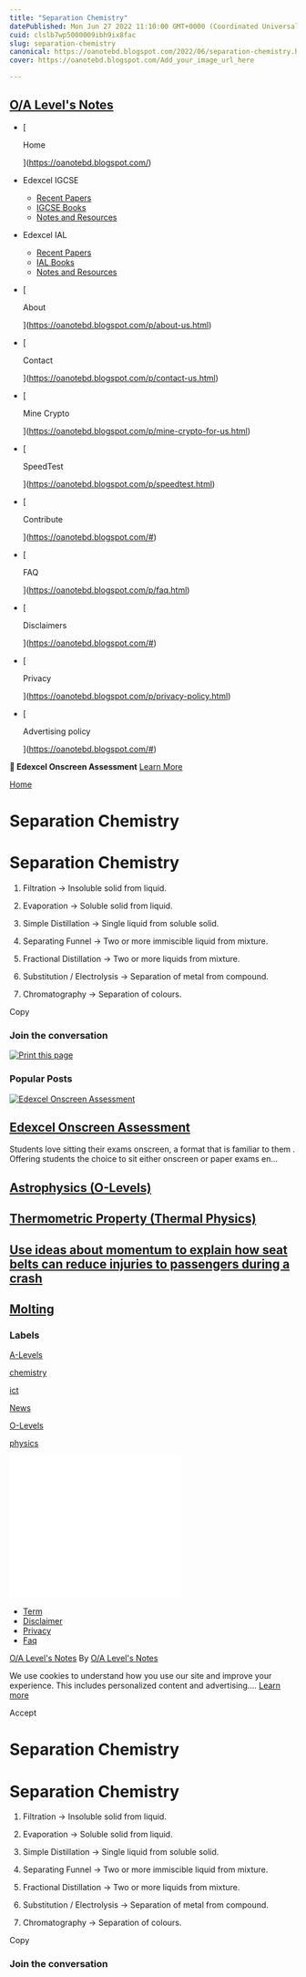 ```yaml
---
title: "Separation Chemistry"
datePublished: Mon Jun 27 2022 11:10:00 GMT+0000 (Coordinated Universal Time)
cuid: clslb7wp5000009ibh9ix8fac
slug: separation-chemistry
canonical: https://oanotebd.blogspot.com/2022/06/separation-chemistry.html
cover: https://oanotebd.blogspot.com/Add_your_image_url_here

---
```


[](https://oanotebd.blogspot.com/)

[O/A Level's Notes](https://oanotebd.blogspot.com/)
---------------------------------------------------

*   [
    
    Home
    
    ](https://oanotebd.blogspot.com/)
*   Edexcel IGCSE
    
    *   [Recent Papers](https://oanotebd.blogspot.com/p/recent-papers-edexcel-igcse.html)
    *   [IGCSE Books](https://oanotebd.blogspot.com/#)
    *   [Notes and Resources](https://oanotebd.blogspot.com/#)
    
*   Edexcel IAL
    
    *   [Recent Papers](https://oanotebd.blogspot.com/#)
    *   [IAL Books](https://oanotebd.blogspot.com/#)
    *   [Notes and Resources](https://oanotebd.blogspot.com/#)
    
*   [
    
    About
    
    ](https://oanotebd.blogspot.com/p/about-us.html)
*   [
    
    Contact
    
    ](https://oanotebd.blogspot.com/p/contact-us.html)
*   [
    
    Mine Crypto
    
    ](https://oanotebd.blogspot.com/p/mine-crypto-for-us.html)
*   [
    
    SpeedTest
    
    ](https://oanotebd.blogspot.com/p/speedtest.html)
*   [
    
    Contribute
    
    ](https://oanotebd.blogspot.com/#)

*   [
    
    FAQ
    
    ](https://oanotebd.blogspot.com/p/faq.html)
*   [
    
    Disclaimers
    
    ](https://oanotebd.blogspot.com/#)
*   [
    
    Privacy
    
    ](https://oanotebd.blogspot.com/p/privacy-policy.html)
*   [
    
    Advertising policy
    
    ](https://oanotebd.blogspot.com/#)

**📩 Edexcel Onscreen Assessment** [Learn More](https://oanotesbd.blogspot.com/2024/01/onscreen-assessment.html)

[Home](https://oanotebd.blogspot.com/)

Separation Chemistry
====================

Separation Chemistry 
=====================

  

1) Filtration -> Insoluble solid from liquid.

  

2) Evaporation -> Soluble solid from liquid.

  

3) Simple Distillation -> Single liquid from soluble solid.

  

4) Separating Funnel -> Two or more immiscible liquid from mixture.

  

5) Fractional Distillation -> Two or more liquids from mixture.

  

6) Substitution / Electrolysis -> Separation of metal from compound.

  

7) Chromatography -> Separation of colours.

[](https://www.facebook.com/sharer.php?u=https://oanotebd.blogspot.com/2022/06/separation-chemistry.html)

[](https://api.whatsapp.com/send?text=https://oanotebd.blogspot.com/2022/06/separation-chemistry.html)

[](https://twitter.com/share?url=https://oanotebd.blogspot.com/2022/06/separation-chemistry.html)

[](https://t.me/share/url?url=https://oanotebd.blogspot.com/2022/06/separation-chemistry.html)

[](https://pinterest.com/pin/create/button/?url=https://oanotebd.blogspot.com/2022/06/separation-chemistry.html&media=)

[](https://www.linkedin.com/sharing/share-offsite/?url=https://oanotebd.blogspot.com/2022/06/separation-chemistry.html)

[](https://www.tumblr.com/share/link?url=https://oanotebd.blogspot.com/2022/06/separation-chemistry.html)

[](https://timeline.line.me/social-plugin/share?url=https://oanotebd.blogspot.com/2022/06/separation-chemistry.html)

[](mailto:?body=https://oanotebd.blogspot.com/2022/06/separation-chemistry.html)

Copy

### Join the conversation

[![Print this page](https://kiicpjuo2elbrjgh.public.blob.vercel-storage.com/xaAptaY-fA8WJKFYNJIZS9a6WHxonrFzyif6a3.svg+xml)](https://oanotebd.blogspot.com/#)

### Popular Posts

[![Edexcel Onscreen Assessment](https://cdn.hashnode.com/res/hashnode/image/upload/v1707885983695/bea51fc9-4c3f-4011-9748-c16afb853027.png)](https://oanotebd.blogspot.com/2024/01/onscreen-assessment.html)

[](https://oanotebd.blogspot.com/2024/01/onscreen-assessment.html#comment)

[Edexcel Onscreen Assessment](https://oanotebd.blogspot.com/2024/01/onscreen-assessment.html)
---------------------------------------------------------------------------------------------

Students love sitting their exams onscreen, a format that is familiar to them . Offering students the choice to sit either onscreen or paper exams en…

[Astrophysics (O-Levels)](https://oanotebd.blogspot.com/2024/02/astrophysics.html)
----------------------------------------------------------------------------------

[Thermometric Property (Thermal Physics)](https://oanotebd.blogspot.com/2022/06/thermometric-property-thermal-physics.html)
---------------------------------------------------------------------------------------------------------------------------

[Use ideas about momentum to explain how seat belts can reduce injuries to passengers during a crash](https://oanotebd.blogspot.com/2024/02/use-ideas-about-momentum-to-explain-how.html)
-----------------------------------------------------------------------------------------------------------------------------------------------------------------------------------------

[Molting](https://oanotebd.blogspot.com/2024/01/molting.html)
-------------------------------------------------------------

### Labels

[A-Levels](https://oanotebd.blogspot.com/search/label/A-Levels)

[chemistry](https://oanotebd.blogspot.com/search/label/chemistry)

[ict](https://oanotebd.blogspot.com/search/label/ict)

[News](https://oanotebd.blogspot.com/search/label/News)

[O-Levels](https://oanotebd.blogspot.com/search/label/O-Levels)

[physics](https://oanotebd.blogspot.com/search/label/physics)

<iframe id="refreshingIframe" src="//ad.a-ads.com/2302456?size=300x250" style="width:300px;height:250px;border:0px;padding:0;overflow:hidden;background-color:transparent"></iframe>

*   [Term](https://oanotebd.blogspot.com/#)
*   [Disclaimer](https://oanotebd.blogspot.com/#)
*   [Privacy](https://oanotebd.blogspot.com/p/privacy-policy.html)
*   [Faq](https://oanotebd.blogspot.com/p/faq.html)

[O/A Level's Notes](https://oanotebd.blogspot.com/) By [O/A Level's Notes](https://oanotesbd.blogspot.com/)

[](#nB)

We use cookies to understand how you use our site and improve your experience. This includes personalized content and advertising.... [Learn more](https://oanotebd.blogspot.com/#)

Accept

Separation Chemistry
====================

Separation Chemistry 
=====================

  

1) Filtration -> Insoluble solid from liquid.

  

2) Evaporation -> Soluble solid from liquid.

  

3) Simple Distillation -> Single liquid from soluble solid.

  

4) Separating Funnel -> Two or more immiscible liquid from mixture.

  

5) Fractional Distillation -> Two or more liquids from mixture.

  

6) Substitution / Electrolysis -> Separation of metal from compound.

  

7) Chromatography -> Separation of colours.

[](https://www.facebook.com/sharer.php?u=https://oanotebd.blogspot.com/2022/06/separation-chemistry.html)

[](https://api.whatsapp.com/send?text=https://oanotebd.blogspot.com/2022/06/separation-chemistry.html)

[](https://twitter.com/share?url=https://oanotebd.blogspot.com/2022/06/separation-chemistry.html)

[](https://t.me/share/url?url=https://oanotebd.blogspot.com/2022/06/separation-chemistry.html)

[](https://pinterest.com/pin/create/button/?url=https://oanotebd.blogspot.com/2022/06/separation-chemistry.html&media=)

[](https://www.linkedin.com/sharing/share-offsite/?url=https://oanotebd.blogspot.com/2022/06/separation-chemistry.html)

[](https://www.tumblr.com/share/link?url=https://oanotebd.blogspot.com/2022/06/separation-chemistry.html)

[](https://timeline.line.me/social-plugin/share?url=https://oanotebd.blogspot.com/2022/06/separation-chemistry.html)

[](mailto:?body=https://oanotebd.blogspot.com/2022/06/separation-chemistry.html)

Copy

### Join the conversation